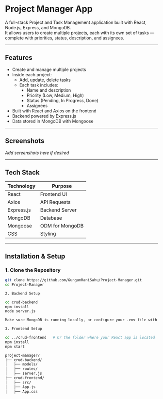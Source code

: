# Project Manager App

A full-stack Project and Task Management application built with React, Node.js, Express, and MongoDB.  
It allows users to create multiple projects, each with its own set of tasks — complete with priorities, status, description, and assignees.

---

## Features

- Create and manage multiple projects
- Inside each project:
  - Add, update, delete tasks
  - Each task includes:
    - Name and description
    - Priority (Low, Medium, High)
    - Status (Pending, In Progress, Done)
    - Assignees
- Built with React and Axios on the frontend
- Backend powered by Express.js
- Data stored in MongoDB with Mongoose

---

## Screenshots

*Add screenshots here if desired*

---

## Tech Stack

| Technology | Purpose         |
|------------|-----------------|
| React      | Frontend UI     |
| Axios      | API Requests    |
| Express.js | Backend Server  |
| MongoDB    | Database        |
| Mongoose   | ODM for MongoDB |
| CSS        | Styling         |

---

## Installation & Setup

### 1. Clone the Repository

```bash
git clone https://github.com/GungunRaniSahu/Project-Manager.git
cd Project-Manager

2. Backend Setup

cd crud-backend
npm install
node server.js

Make sure MongoDB is running locally, or configure your .env file with your cloud MongoDB URI.

3. Frontend Setup

cd ../crud-frontend   # Or the folder where your React app is located
npm install
npm start

project-manager/
├── crud-backend/
│   ├── models/
│   ├── routes/
│   ├── server.js
├── crud-frontend/
│   ├── src/
│   ├── App.js
│   ├── App.css


